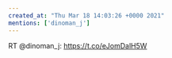 ```yaml
---
created_at: "Thu Mar 18 14:03:26 +0000 2021"
mentions: ['dinoman_j']
---
```


RT @dinoman_j: https://t.co/eJomDalH5W